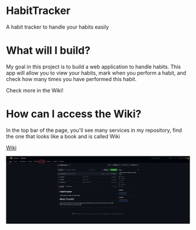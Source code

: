 # HabitTracker
A habit tracker to handle your habits easily

# What will I build?

My goal in this project is to build a web application to handle habits. This app will
allow you to view your habits, mark when you perform a habit, and check how many
times you have performed this habit.

Check more in the Wiki!

# How can I access the Wiki?
In the top bar of the page, you'll see many services in my repository, find the one that
looks like a book and is called Wiki

[Wiki](Home)

<img src="Docs/Wiki.png">


